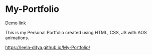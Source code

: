 # My-Portfolio

<a href="https://leela-ditya.github.io/My-Portfolio/">Demo link</a>

This is my Personal Portfolio created using HTML, CSS, JS with AOS animations.

https://leela-ditya.github.io/My-Portfolio/
